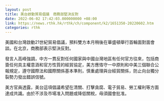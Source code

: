 ```yaml
---
layout: post
title: 美台啟動貿易倡議　商務部堅決反對
date: 2022-06-02 17:42:03.000000000 +08:00
link: https://news.rthk.hk/rthk/ch/component/k2/1651350-20220602.htm
categories: rthk
---
```


美國和台灣啟動21世紀貿易倡議，預料雙方本月稍後在華盛頓舉行首輪面對面會談。在北京，商務部表示堅決反對。

發言人高峰強調，中方一貫反對任何國家與中國台灣地區有任何官方往來，包括商簽任何具主權意涵和官方性質的經貿協定，美方應恪守一中原則和中美三個聯合公報規定，遵守國際法和國際關係基本準則，慎重處理與台經貿關係，防止向台獨分裂勢力發出錯誤信號。

美方官員透露，美台這項倡議希望在清關、打擊貪腐、電子貿易、勞工權利等方面達成共識。由於不涉及市場准入問題或降低關稅，毋須國會批准。
